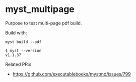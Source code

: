 # myst_multipage

Purpose to test multi-page pdf build.

Build with:
```
myst build --pdf
```

```
$ myst --version
v1.1.37
```

Related PR:s
- https://github.com/executablebooks/mystmd/issues/799


